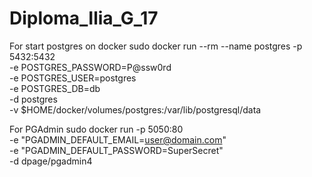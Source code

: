 # Diploma_Ilia_G_17
For start postgres on docker 
sudo docker run --rm --name postgres -p 5432:5432 \
     -e POSTGRES_PASSWORD=P@ssw0rd \
     -e POSTGRES_USER=postgres \
     -e POSTGRES_DB=db \
     -d postgres \
     -v $HOME/docker/volumes/postgres:/var/lib/postgresql/data 

For PGAdmin
sudo docker run -p 5050:80 \
    -e "PGADMIN_DEFAULT_EMAIL=user@domain.com" \
    -e "PGADMIN_DEFAULT_PASSWORD=SuperSecret" \
    -d dpage/pgadmin4
